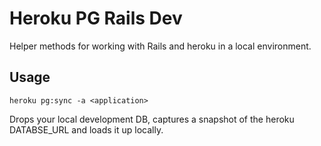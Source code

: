 # Heroku PG Rails Dev

Helper methods for working with Rails and heroku in a local environment.

## Usage

```
heroku pg:sync -a <application>
```

Drops your local development DB, captures a snapshot of the heroku DATABSE_URL and loads it up locally.
